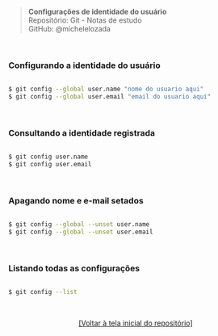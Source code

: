 > **Configurações de identidade do usuário**  
> Repositório: Git - Notas de estudo  
> GitHub: @michelelozada
&nbsp;
     
&nbsp;  
### Configurando a identidade do usuário 

```bash

$ git config --global user.name "nome do usuario aqui"
$ git config --global user.email "email do usuario aqui"
```
&nbsp; 

### Consultando a identidade registrada  

```bash

$ git config user.name 
$ git config user.email 
```

&nbsp; 

### Apagando nome e e-mail setados  

```bash

$ git config --global --unset user.name
$ git config --global --unset user.email
```

&nbsp; 

### Listando todas as configurações  
```bash

$ git config --list
```

&nbsp; 

<div align="center">
<a href="https://github.com/michelelozada/Git-Study-Notes">[Voltar à tela inicial do repositório]</a>
</div>